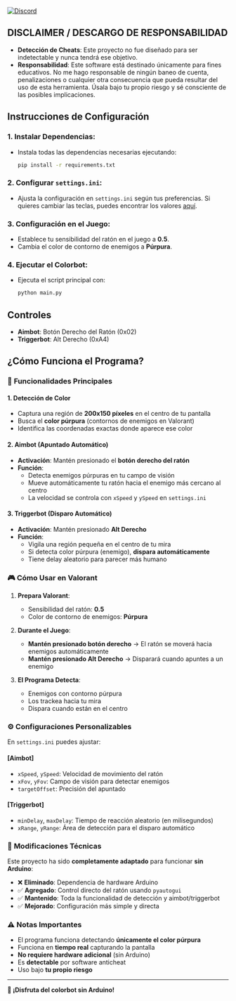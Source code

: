[![Discord](https://discordapp.com/api/guilds/1235469363050577950/widget.png?style=shield)](https://discord.gg/zxkuUC2zeR)

## DISCLAIMER / DESCARGO DE RESPONSABILIDAD

- **Detección de Cheats**: Este proyecto no fue diseñado para ser indetectable y nunca tendrá ese objetivo.
- **Responsabilidad**: Este software está destinado únicamente para fines educativos. No me hago responsable de ningún baneo de cuenta, penalizaciones o cualquier otra consecuencia que pueda resultar del uso de esta herramienta. Úsala bajo tu propio riesgo y sé consciente de las posibles implicaciones.

## Instrucciones de Configuración

### 1. **Instalar Dependencias**:
   - Instala todas las dependencias necesarias ejecutando:
     ```bash
     pip install -r requirements.txt
     ```

### 2. **Configurar `settings.ini`**:
   - Ajusta la configuración en `settings.ini` según tus preferencias. Si quieres cambiar las teclas, puedes encontrar los valores [aquí](https://learn.microsoft.com/windows/win32/inputdev/virtual-key-codes).

### 3. **Configuración en el Juego**:
   - Establece tu sensibilidad del ratón en el juego a **0.5**.
   - Cambia el color de contorno de enemigos a **Púrpura**.
     
### 4. **Ejecutar el Colorbot**:
   - Ejecuta el script principal con:
     ```bash
     python main.py
     ```

## Controles

- **Aimbot**: Botón Derecho del Ratón (0x02)
- **Triggerbot**: Alt Derecho (0xA4)

## ¿Cómo Funciona el Programa?

### 🎯 **Funcionalidades Principales**

#### **1. Detección de Color**
- Captura una región de **200x150 píxeles** en el centro de tu pantalla
- Busca el **color púrpura** (contornos de enemigos en Valorant)
- Identifica las coordenadas exactas donde aparece ese color

#### **2. Aimbot (Apuntado Automático)**
- **Activación**: Mantén presionado el **botón derecho del ratón**
- **Función**: 
  - Detecta enemigos púrpuras en tu campo de visión
  - Mueve automáticamente tu ratón hacia el enemigo más cercano al centro
  - La velocidad se controla con `xSpeed` y `ySpeed` en `settings.ini`

#### **3. Triggerbot (Disparo Automático)**
- **Activación**: Mantén presionado **Alt Derecho**
- **Función**:
  - Vigila una región pequeña en el centro de tu mira
  - Si detecta color púrpura (enemigo), **dispara automáticamente**
  - Tiene delay aleatorio para parecer más humano

### 🎮 **Cómo Usar en Valorant**

1. **Prepara Valorant**:
   - Sensibilidad del ratón: **0.5**
   - Color de contorno de enemigos: **Púrpura**

2. **Durante el Juego**:
   - **Mantén presionado botón derecho** → El ratón se moverá hacia enemigos automáticamente
   - **Mantén presionado Alt Derecho** → Disparará cuando apuntes a un enemigo

3. **El Programa Detecta**:
   - Enemigos con contorno púrpura
   - Los trackea hacia tu mira
   - Dispara cuando están en el centro

### ⚙️ **Configuraciones Personalizables**

En `settings.ini` puedes ajustar:

#### **[Aimbot]**
- `xSpeed`, `ySpeed`: Velocidad de movimiento del ratón
- `xFov`, `yFov`: Campo de visión para detectar enemigos
- `targetOffset`: Precisión del apuntado

#### **[Triggerbot]**
- `minDelay`, `maxDelay`: Tiempo de reacción aleatorio (en milisegundos)
- `xRange`, `yRange`: Área de detección para el disparo automático

### 🔧 **Modificaciones Técnicas**

Este proyecto ha sido **completamente adaptado** para funcionar **sin Arduino**:
- ❌ **Eliminado**: Dependencia de hardware Arduino
- ✅ **Agregado**: Control directo del ratón usando `pyautogui`
- ✅ **Mantenido**: Toda la funcionalidad de detección y aimbot/triggerbot
- ✅ **Mejorado**: Configuración más simple y directa

### ⚠️ **Notas Importantes**

- El programa funciona detectando **únicamente el color púrpura**
- Funciona en **tiempo real** capturando la pantalla
- **No requiere hardware adicional** (sin Arduino)
- Es **detectable** por software anticheat
- Uso bajo **tu propio riesgo**

---

**🎯 ¡Disfruta del colorbot sin Arduino!**

